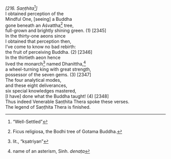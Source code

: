 *\[216. Saṇṭhita*[^1]*\]*  
I obtained perception of the  
Mindful One, \[seeing\] a Buddha  
gone beneath an Aśvattha[^2] tree,  
full-grown and brightly shining green. (1) \[2345\]  
In the thirty-one aeons since  
I obtained that perception then,  
I’ve come to know no bad rebirth:  
the fruit of perceiving Buddha. (2) \[2346\]  
In the thirtieth aeon hence  
lived the monarch[^3] named Dhanittha,[^4]  
a wheel-turning king with great strength,  
possessor of the seven gems. (3) \[2347\]  
The four analytical modes,  
and these eight deliverances,  
six special knowledges mastered,  
\[I have\] done what the Buddha taught! (4) \[2348\]  
Thus indeed Venerable Saṇṭhita Thera spoke these verses.  
The legend of Saṇṭhita Thera is finished.  
[^1]: “Well-Settled”  
[^2]: Ficus religiosa, the Bodhi tree of Gotama Buddha.  
[^3]: lit., “kṣatriyan”  
[^4]: name of an asterism, Sinh. *denaṭa*

